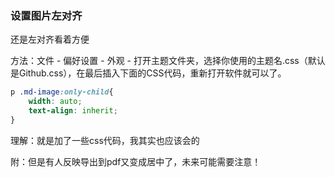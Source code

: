 ### 设置图片左对齐

还是左对齐看着方便

方法：文件 - 偏好设置 - 外观 - 打开主题文件夹，选择你使用的主题名.css（默认是Github.css），在最后插入下面的CSS代码，重新打开软件就可以了。

```css
p .md-image:only-child{
    width: auto;
    text-align: inherit;
}
```



理解：就是加了一些css代码，我其实也应该会的

附：但是有人反映导出到pdf又变成居中了，未来可能需要注意！